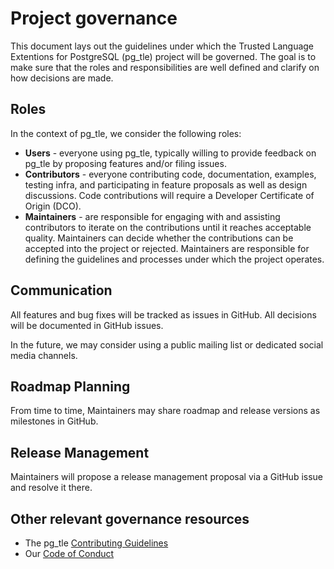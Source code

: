# Project governance

This document lays out the guidelines under which the Trusted Language Extentions for PostgreSQL (pg_tle) project will be governed. The goal is to make sure that the roles and responsibilities are well defined and clarify on how decisions are made.

## Roles

In the context of pg_tle, we consider the following roles:

* __Users__ - everyone using pg_tle, typically willing to provide feedback on pg_tle by proposing features and/or filing issues.
* __Contributors__ - everyone contributing code, documentation, examples, testing infra, and participating in feature proposals as well as design discussions. Code contributions will require a Developer Certificate of Origin (DCO).
*	__Maintainers__ - are responsible for engaging with and assisting contributors to iterate on the contributions until it reaches acceptable quality. Maintainers can decide whether the contributions can be accepted into the project or rejected. Maintainers are responsible for defining the guidelines and processes under which the project operates.

## Communication

All features and bug fixes will be tracked as issues in GitHub. All decisions will be documented in GitHub issues.

In the future, we may consider using a public mailing list or dedicated social media channels.

## Roadmap Planning

From time to time, Maintainers may share roadmap and release versions as milestones in GitHub. 

## Release Management

Maintainers will propose a release management proposal via a GitHub issue and resolve it there.

## Other relevant governance resources

* The pg_tle [Contributing Guidelines](CONTRIBUTING.md)
* Our [Code of Conduct](CODE_OF_CONDUCT.md)

